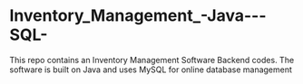 # Inventory_Management_-Java---SQL-
This repo contains an Inventory Management Software Backend codes. The software is built on Java and uses MySQL for online database management
